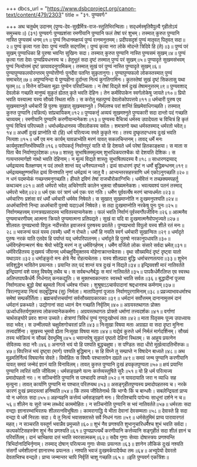 +++
dbcs_url = "https://www.dsbcproject.org/canon-text/content/479/2303"
title = "३१. पुण्यवर्गः"

+++
अथ चतुर्थम् उदानम्
(पुण्य-देव-सुखैर्मित्र-राज-स्तुतिभिरन्विताः।
सद्‍धर्मस्मृतिवैपुल्यै गृहीतोऽयं समुच्चयः॥)
(३१) पुण्यवर्गः
पुण्यप्रशंसा
रमणीयानि पुण्यानि फलं तेषां परं शुभम्। 
तस्मात् कुरुत पुण्यानि नास्ति पुण्यसमं धनम्॥१॥
पुण्यं निधानमक्षय्यं पुण्यं रत्नमनुत्तमम्।
प्रदीपसदृशं पुण्यं मातृवत् पितृवत् सदा॥२॥
पुण्यं कृत्वा गता देवाः पुण्यं नयति सद्गतिम्। 
पुण्यं कृत्वा नरा लोके मोदन्ते त्रिदिवे हि (ते)॥३॥
पुण्यं परं सुखम् 
पुण्याधिका हि पुरुषा भवन्ति सुखिनः सदा। 
तस्मात् कुरुत पुण्यानि नास्ति पुण्यसमं सुखम्॥४॥
पुण्यं कृत्वा गता देवाः पुण्यप्रियधनस्य च। 
हेतुभूतं सदा दृष्टं तस्मात् पुण्यं परं सुखम्॥५॥
पुण्यादृते सुखमसंभवम्
पुण्यं नित्योत्तमं दृष्टं छायावदनुगामिकम्। 
तस्मात् सुखं परं पुण्यं नास्ति पुण्यादृते सुखम्॥६॥
पुण्यापुण्यफलयोरन्तरम् 
पुण्योत्तीर्णाः पुनर्देवा पतन्ति सुकृतानुगाः। 
पुण्यापुण्यफलो लोकस्तस्मात् पुण्यं समाचरेत्॥७॥
अपुण्यनिन्दा 
ये पुण्यहीना दुर्दान्ता नित्यं कुगतिगामिनः। 
कुतस्तेषां सुखं दृष्टं सिकतासु यथा घृतम्॥८॥
वित्तेन वञ्चिता मूढाः पुण्येन परिवञ्चिताः। 
न तेषां विद्यते शर्म दुःखं तेषामनुत्तरम्॥९॥
पुण्यवशाद् देवलोकं गच्छति 
मानुष्यं सुकृतं ह्येतत् कृते भवति देहिनः। 
तेन कर्मविपाकेन स्वर्गलोकेषु जायते॥१०॥
प्रियो भवति यस्यात्मा यस्य सौख्ये स्थिता मतिः। 
स करोतु महत्पुण्यं देवलोकोपपत्तये॥११॥
धर्मचारी पुरुष एव सुखमवाप्नुते 
धर्मचारी हि पुरुषः सुखात् सुखमवाप्नुते। 
निर्मलश्च परां शान्तिं क्षिप्रमेवाधिगच्छति। 
तस्मात् कुरुत पुण्यानि (यन्नित्यं) सांप्रचायिकम्॥१२॥
पुण्यकर्त्तृ अव्ययं सुखमश्नुते 
पुण्यकारी सदा दान्तो पदं गच्छति चाव्ययम्। 
रमणीयानि पुण्यानि करणीयान्यनेकशः॥१३॥
पुण्यस्य वैचित्र्यं धर्मस्य उपादेयता च 
विचित्रं हि कृतं पुण्यं विचित्रं परिपच्यते। 
धर्माधर्मप्रधानस्य जीवलोकस्य सर्वतः। 
शमत्राणो यथा धर्मस्तस्माद् धर्मरतो भवेत्॥१४॥
अधर्मी दुःखं प्राप्नोति
यो (हि) धर्म परित्यज्य रमते कुकृते नरः। 
तस्य दुष्कृतदग्धस्य दुःखं भवति नित्यशः॥१५॥
धर्मे एव मनः कार्यम् 
यावन्नाभ्येति मरणं यावत् सकलचिन्तनम्। 
तावद् धर्मे मनः कार्यमुपशान्तिर्भविष्यति॥१६॥
परोपकर्तृ निर्वाणपुरं याति 
यो हि देशयते धर्म परेषां हितकाङ्क्षया। 
स माता स पिता चैव निर्वाणपुरदेशकः॥१७॥
शास्तुः सुभाषितममूल्यम् 
शुभाधिकपरश्चैकः यो देशयति देशिकः। 
स गत्यन्तरमार्गज्ञो नाथो भवति देहिनाम्। 
न मूल्यं विद्यते शास्तुः सुभाषितपदस्य वै॥१८॥
साधारणद्रव्याद् धर्मद्रव्यस्य वैलक्षण्यम् 
न पदं लभते शान्तं यद् धनैरुपलभ्यते। 
द्रव्यं साधारणं दृष्टं न धर्मो बुद्धिबन्धनम्॥१९॥
धर्मद्रव्यमक्षुण्णमस्ति 
द्रव्यं विनश्यति नृणां धर्मद्रव्यं न जातु वै। 
आभ्यन्तरसहस्त्राणि धर्म एकोऽनुगच्छति॥२०॥
न धनं पदमप्येकं गच्छन्तमनुगच्छति। 
हीयते द्रविणं तेषां राजचौरोकाग्निभिः। 
धर्मवित्तं न तच्छक्यमपहर्तु कथञ्चन॥२१॥
अतो धर्मपरो भवेत् 
अचिरेणापि कालेन भुक्त्वा सौख्यमनेकशः। 
भवत्यवश्यं पतनं तस्माद् धर्मपरो भवेत्॥२२॥
धर्म एकः परं त्राणं धर्म एकः परा गतिः। 
धर्मेण पूर्ववर्त्येष मरणं चाप्यधर्मतः॥२३॥
धर्मचारिणः प्रशंसा
वरं धर्मो धर्मचारी धर्ममेव निषेवते। 
स सुखात् सुखमाप्नोति न दुःखमनुपश्यति॥२४॥
अधर्मचारिणो निन्दा
अधर्मचारी पुरुषो यदाऽधर्म निषेवते। 
स तदा दुःखमाप्नोति नरकेषु पुनः पुनः॥२५॥
निर्वाणमहत्त्वम् 
रत्नत्रयप्रसादस्य भावितस्याप्यनेकशः। 
फलं भवति निर्वाणं पूर्वस्वर्गोपजीविनः॥२६॥
आत्मनैव पुण्यमाचरणीयम् 
आत्मना क्रियते पुण्यमात्मना प्रतिपद्यते। 
सुखं वा यदि वा दुःखमात्मनैवोपभुज्यते॥२७॥
शीलवतः पुण्यप्रभावो विपुलः 
नदीस्त्रोत इवाजस्त्रं पुरुषस्य प्रवर्तते। 
पुण्यप्रभावो विपुलो यस्य शीले रतं मनः॥२८॥
भवजन्यं फलं यस्य (यस्मै) धर्मो न रोचते। 
धर्मो हि नयति स्वर्ग धर्मचारी सुखान्वितः॥२९॥
धर्मादृते पुरुषः नरकं याति 
एतदेव हि पर्याप्तं यद् धर्मपरिपालनम्। 
धर्मादृते हि पुरुषो नरकानुपधावति॥३०॥
धर्मविगर्हणान्मरणं श्रेयः 
श्रेयो भवेद्धि मरणं न तु धर्मविगर्हणम्। 
धर्मेण वर्जितो लोकः संसारे सर्वदा भ्रमेत्॥३१॥
धर्मविरहितस्य दुःखमयं जीवनम् 
धर्मचक्षुर्विमुक्तस्य मोहेनाक्रान्तचेतसः। 
वृथा सौख्यमिदं दृष्टं दृष्ट्वा यातो यथाऽपरः॥३२॥
धर्माङ्कुरो मनः क्षेत्रे नैव रोहत्यचेतसः। 
यस्य शीलप्रदा बुद्धिः धर्माचरणतत्परा॥३३॥
शुभेन सविशुद्धेन भावितेन प्रयत्नतः। 
प्रयान्ति तत् पदं शान्तं यत्र दुःखं न विद्यते॥३४॥
इन्द्रियवशी मारं नातिवर्तते 
इन्द्रियाणां वशे यस्तु विषयेषु तथैव च। 
स सर्वबन्धनैर्बद्धः स मारं नातिवर्तते॥३५॥
पापकैर्धर्मैरलिप्त एव स्वस्थः 
अलिप्तपापकैर्धर्मैः निर्धनात् कनकद्युतिः। 
स मुक्तभवकान्तारः स्वस्थो भवति सर्वतः॥३६॥
बुद्धादीनां पूजया निर्वाणलाभः 
बुद्धो येषां बहुमतो नित्यं धर्मश्च गोचरः। 
शुश्रूषाऽऽचार्यपादानां श्रद्दधानश्च कर्मणाम्॥३७॥
त्रिरत्नपूजया नित्यं सद्‍बुद्धिश्च (सु) निर्मला। 
मातापितृणां पूजातः निर्वाणपुरगामिनाम्॥३८॥
प्रव्रज्याभावधर्माश्च समेषां सम्प्रकीर्तिताः। 
ब्रह्मचर्यात्तचर्याणां सर्वसौख्याग्रकारकाः॥३९॥
धर्मदानं सर्वोत्तमम् 
दानानामुत्तमं दानं धर्मदानं प्रकथ्यते। 
उद्योगानां सदा ध्यानं येन गच्छति निर्वृतिम्॥४०॥
अग्रयस्तथागतः प्रोक्तः 
ऊर्ध्वाधस्तिर्यगुक्तस्य लोकस्यानेककर्मणः। 
अग्रयस्तथागतः प्रोक्तो धर्माणां तत्त्वदर्शकः॥४१॥
वर्गाणां चार्थसङ्घोरे प्रवरः शान्त उच्यते। 
क्षेत्राणां त्रिविधं पुण्यं गुणदुःखोभयं ततः॥४२॥
माता पितृसमः पूज्य उपाध्यायः सदा भवेत्। 
स उन्मीलयते चक्षुर्वशगोचरतां प्रति॥४३॥
निःसुखा विषया मताः 
अग्राह्या वा सदा दृष्टा मुनिना तत्त्वदर्शिना। 
सुखस्य भूमयो ह्येता निःसुखा विषया मताः॥४४॥
यद्येवं कुरुते धर्म निर्मलं मार्गदर्शिनम्। 
सौख्यं तस्य भवेन्नित्यं न सौख्यं देवभूमिषु॥४५॥
भवान्तरेषु सुकृतं पृष्ठतो देहिनां स्थितम्। 
स आहूय प्रयत्नेन सेवितव्यः सदा नरैः॥४६॥
अनागते भयं यो हि पश्यति बुद्धचक्षुषा। 
स पण्डितः सदा धीरो मूर्खत्वादतिभीरुकः॥४७॥
विपत्तिजं भयं दृष्ट्वा (मार्ग) पश्यति बुद्धिमान्। 
स हि विघ्ने तु सम्प्राप्ते न विषादेन बाध्यते॥४८॥
अथ मूढमतिर्नित्यं विषयानेव सेवते। 
विमोहितः स विषयैः पश्चात्तापेन दह्यते॥४९॥
समग्रं जन्म पुण्यानि करणीयानि 
यावत् समग्रं जन्मेदं ज्ञानं याति विनाविलम्। 
तावत् कुरुत पुण्यानि दुःखं हयकृतपुण्यता॥५०॥
क्षयं प्रयान्ति पुण्यानि त्वरितं याति जीवितम्। 
धर्मसङ्ग्रहणे यत्नः कर्त्तव्यस्तुषिते सुरैः॥५१॥
यो हि धर्म परित्यज्य प्रमादोपहतो नरः। 
न सञ्चिनोति पुण्यानि स पश्चादपि तप्यते॥५२॥
न यावदायाति जरा न व्याधिः सह मृत्युना। 
तावत् कार्याणि पुण्यानि मा पश्चात् परितप्यथ॥५३॥
असङ्गृहीतपुण्यस्य प्रमादोपहतस्य च। 
नरके कारणं दुःखं प्रमादस्त्वां हनिष्यति॥५४॥
किं तस्य जीवितेनार्थः किं भाग्यैः किं च बान्धवैः। 
सबलेन्द्रियतां प्राप्य यो न धर्मरतः सदा॥५५॥
अहन्यहनि कर्त्तव्यं धर्मसङ्ग्रहणे मनः।
विरतिश्चापि पापेभ्यः साधूनां दर्शने न च॥५६॥
शीलेन यः सुरो जन्म लब्ध्वेदं काममोहितः। 
न सञ्चिनोति पुण्यानि स भवं नातिवर्तते॥५७॥
धर्मरताः सदा वन्द्याः 
ज्ञानारम्भाभिरतयः शीलरत्नविभूषिताः। 
कामरागाद्धि ये भीता देवानां देवसम्मताः॥५८॥
देवास्ते हि सदा वन्द्या ये धर्मे निरताः सदा। 
ये तु नित्यं भवासक्तास्ते सर्वे निधनं गताः॥५९॥
धर्मसेतुमिमं प्राप्य पारावारगतं महत्। 
न सञ्चरति यस्तूर्ण भवान्नैव प्रमुच्यते॥६०॥
शुभं नैव प्रणश्यति 
शुभानुचारिधर्मैश्च शुभं भवति सर्वदा। 
कल्पकोटिसहस्त्रेण शुभं नैव प्रणश्यति॥६१॥
पुण्यप्राप्त्यर्थे करणीयानि कर्त्तव्यानि 
सङ्गृहीतं सदा शीलं ज्ञानं च परिवर्तितम्। 
दानं चाभिक्षया दत्तं भवति स्वरसात्मकम्॥६२॥
सदैव गुणाः सेव्याः 
दोषास्त्रयः प्रणश्यन्ति त्रिभिर्दानादिभिर्नृणाम्। 
तस्माद् दोषान् परित्यज्य गुणाः सेव्याः प्रयत्नतः॥६३॥
ज्ञानेन लौकिकं दुःखं नश्यति 
संसर्गो धर्मशीलानां ज्ञानारम्भः प्रयत्नतः। 
नश्यति भवजं दुःखमर्कपादैर्यथा तमः॥६४॥
अभ्युपेयो देवरतो देवताभिश्च वन्द्यते। 
प्राप्य जन्मान्तर चापि निर्वृतिं चाशु गच्छति॥६५॥
॥इति पुण्यवर्ग एकत्रिंशः॥
